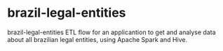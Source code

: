 # brazil-legal-entities
brazil-legal-entities ETL flow for an applicantion to get and analyse data about all brazilian legal entities, using Apache Spark and Hive.
